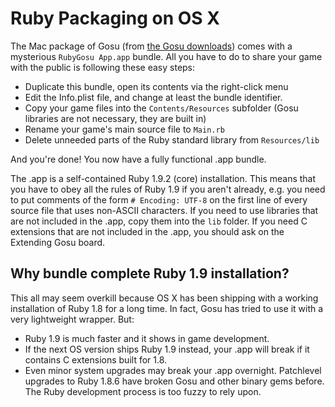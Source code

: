 # Ruby Packaging on OS X

The Mac package of Gosu (from [the Gosu downloads](http://www.libgosu.org/downloads/)) comes with a mysterious `RubyGosu App.app` bundle. All you have to do to share your game with the public is following these easy steps:

  * Duplicate this bundle, open its contents via the right-click menu
  * Edit the Info.plist file, and change at least the bundle identifier.
  * Copy your game files into the `Contents/Resources` subfolder (Gosu libraries are not necessary, they are built in)
  * Rename your game's main source file to `Main.rb`
  * Delete unneeded parts of the Ruby standard library from `Resources/lib`

And you're done! You now have a fully functional .app bundle.

The .app is a self-contained Ruby 1.9.2 (core) installation. This means that you have to obey all the rules of Ruby 1.9 if you aren't already, e.g. you need to put comments of the form `# Encoding: UTF-8` on the first line of every source file that uses non-ASCII characters. If you need to use libraries that are not included in the .app, copy them into the `lib` folder. If you need C extensions that are not included in the .app, you should ask on the Extending Gosu board.

## Why bundle complete Ruby 1.9 installation?

This all may seem overkill because OS X has been shipping with a working installation of Ruby 1.8 for a long time. In fact, Gosu has tried to use it with a very lightweight wrapper. But:

  * Ruby 1.9 is much faster and it shows in game development.
  * If the next OS version ships Ruby 1.9 instead, your .app will break if it contains C extensions built for 1.8.
  * Even minor system upgrades may break your .app overnight. Patchlevel upgrades to Ruby 1.8.6 have broken Gosu and other binary gems before. The Ruby development process is too fuzzy to rely upon.